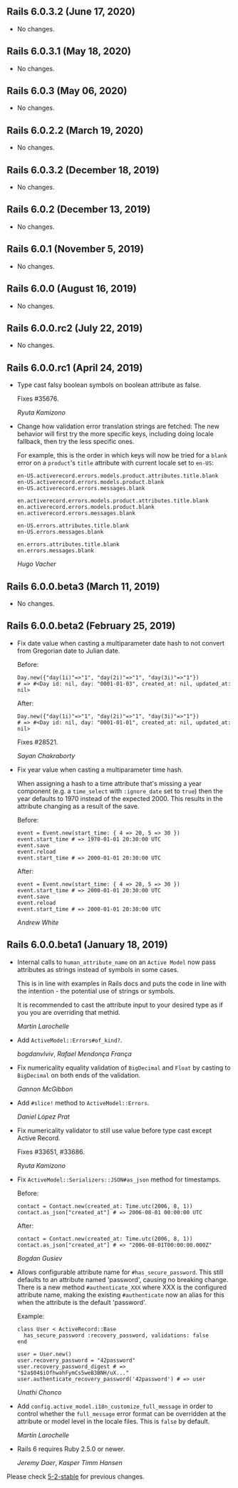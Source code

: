## Rails 6.0.3.2 (June 17, 2020)

- No changes.

## Rails 6.0.3.1 (May 18, 2020)

- No changes.

## Rails 6.0.3 (May 06, 2020)

- No changes.

## Rails 6.0.2.2 (March 19, 2020)

- No changes.

## Rails 6.0.3.2 (December 18, 2019)

- No changes.

## Rails 6.0.2 (December 13, 2019)

- No changes.

## Rails 6.0.1 (November 5, 2019)

- No changes.

## Rails 6.0.0 (August 16, 2019)

- No changes.

## Rails 6.0.0.rc2 (July 22, 2019)

- No changes.

## Rails 6.0.0.rc1 (April 24, 2019)

- Type cast falsy boolean symbols on boolean attribute as false.

  Fixes #35676.

  _Ryuta Kamizono_

- Change how validation error translation strings are fetched: The new behavior
  will first try the more specific keys, including doing locale fallback, then try
  the less specific ones.

  For example, this is the order in which keys will now be tried for a `blank`
  error on a `product`'s `title` attribute with current locale set to `en-US`:

      en-US.activerecord.errors.models.product.attributes.title.blank
      en-US.activerecord.errors.models.product.blank
      en-US.activerecord.errors.messages.blank

      en.activerecord.errors.models.product.attributes.title.blank
      en.activerecord.errors.models.product.blank
      en.activerecord.errors.messages.blank

      en-US.errors.attributes.title.blank
      en-US.errors.messages.blank

      en.errors.attributes.title.blank
      en.errors.messages.blank

  _Hugo Vacher_

## Rails 6.0.0.beta3 (March 11, 2019)

- No changes.

## Rails 6.0.0.beta2 (February 25, 2019)

- Fix date value when casting a multiparameter date hash to not convert
  from Gregorian date to Julian date.

  Before:

      Day.new({"day(1i)"=>"1", "day(2i)"=>"1", "day(3i)"=>"1"})
      # => #<Day id: nil, day: "0001-01-03", created_at: nil, updated_at: nil>

  After:

      Day.new({"day(1i)"=>"1", "day(2i)"=>"1", "day(3i)"=>"1"})
      # => #<Day id: nil, day: "0001-01-01", created_at: nil, updated_at: nil>

  Fixes #28521.

  _Sayan Chakraborty_

- Fix year value when casting a multiparameter time hash.

  When assigning a hash to a time attribute that's missing a year component
  (e.g. a `time_select` with `:ignore_date` set to `true`) then the year
  defaults to 1970 instead of the expected 2000. This results in the attribute
  changing as a result of the save.

  Before:

  ```
  event = Event.new(start_time: { 4 => 20, 5 => 30 })
  event.start_time # => 1970-01-01 20:30:00 UTC
  event.save
  event.reload
  event.start_time # => 2000-01-01 20:30:00 UTC
  ```

  After:

  ```
  event = Event.new(start_time: { 4 => 20, 5 => 30 })
  event.start_time # => 2000-01-01 20:30:00 UTC
  event.save
  event.reload
  event.start_time # => 2000-01-01 20:30:00 UTC
  ```

  _Andrew White_

## Rails 6.0.0.beta1 (January 18, 2019)

- Internal calls to `human_attribute_name` on an `Active Model` now pass attributes as strings instead of symbols
  in some cases.

  This is in line with examples in Rails docs and puts the code in line with the intention -
  the potential use of strings or symbols.

  It is recommended to cast the attribute input to your desired type as if you you are overriding that methid.

  _Martin Larochelle_

- Add `ActiveModel::Errors#of_kind?`.

  _bogdanvlviv_, _Rafael Mendonça França_

- Fix numericality equality validation of `BigDecimal` and `Float`
  by casting to `BigDecimal` on both ends of the validation.

  _Gannon McGibbon_

- Add `#slice!` method to `ActiveModel::Errors`.

  _Daniel López Prat_

- Fix numericality validator to still use value before type cast except Active Record.

  Fixes #33651, #33686.

  _Ryuta Kamizono_

- Fix `ActiveModel::Serializers::JSON#as_json` method for timestamps.

  Before:

  ```
  contact = Contact.new(created_at: Time.utc(2006, 8, 1))
  contact.as_json["created_at"] # => 2006-08-01 00:00:00 UTC
  ```

  After:

  ```
  contact = Contact.new(created_at: Time.utc(2006, 8, 1))
  contact.as_json["created_at"] # => "2006-08-01T00:00:00.000Z"
  ```

  _Bogdan Gusiev_

- Allows configurable attribute name for `#has_secure_password`. This
  still defaults to an attribute named 'password', causing no breaking
  change. There is a new method `#authenticate_XXX` where XXX is the
  configured attribute name, making the existing `#authenticate` now an
  alias for this when the attribute is the default 'password'.

  Example:

      class User < ActiveRecord::Base
        has_secure_password :recovery_password, validations: false
      end

      user = User.new()
      user.recovery_password = "42password"
      user.recovery_password_digest # => "$2a$04$iOfhwahFymCs5weB3BNH/uX..."
      user.authenticate_recovery_password('42password') # => user

  _Unathi Chonco_

- Add `config.active_model.i18n_customize_full_message` in order to control whether
  the `full_message` error format can be overridden at the attribute or model
  level in the locale files. This is `false` by default.

  _Martin Larochelle_

- Rails 6 requires Ruby 2.5.0 or newer.

  _Jeremy Daer_, _Kasper Timm Hansen_

Please check [5-2-stable](https://github.com/rails/rails/blob/5-2-stable/activemodel/CHANGELOG.md) for previous changes.
